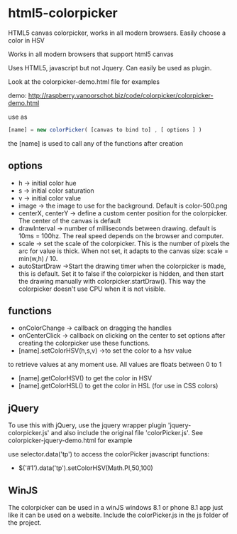 html5-colorpicker
=================

HTML5 canvas colorpicker, works in all modern browsers. Easily choose a color in HSV

Works in all modern browsers that support html5 canvas

Uses HTML5, javascript but not Jquery. Can easily be used as plugin.

Look at the colorpicker-demo.html file for examples

demo: http://raspberry.vanoorschot.biz/code/colorpicker/colorpicker-demo.html

use as 
```js
[name] = new colorPicker( [canvas to bind to] , [ options ] )
```
the [name] is used to call any of the functions after creation

## options ##
* h		 	 -> initial color hue
* s		 	 -> initial color saturation
* v  	 	 -> initial color value
* image		 -> the image to use for the background. Default is color-500.png
* centerX, centerY -> define a custom center position for the colorpicker. The center of the canvas is default
* drawInterval	   -> number of milliseconds between drawing. default is 10ms = 100hz. The real speed depends on the browser and computer.
* scale			 -> set the scale of the colorpicker. This is the number of pixels the arc for value is thick. When not set, it adapts to the canvas size: scale = min(w,h) / 10.
* autoStartDraw	->Start the drawing timer when the colorpicker is made, this is default. Set it to false if the colorpicker is hidden, and then start the drawing manually with colorpicker.startDraw(). This way the colorpicker doesn't use CPU when it is not visible.

## functions ##
* onColorChange 	 -> callback on dragging the handles
* onCenterClick 	 -> callback on clicking on the center
to set options after creating the colorpicker use these functions.
* [name].setColorHSV(h,s,v)	->to set the color to a hsv value
	
to retrieve values at any moment use. All values are floats between 0 to 1
* [name].getColorHSV() to get the color in HSV
* [name].getColorHSL() to get the color in HSL (for use in CSS colors)


## jQuery ##
To use this with jQuery, use the jquery wrapper plugin 'jquery-colorpicker.js' and also include the original file 'colorPicker.js'.
See colorpicker-jquery-demo.html for example

use selector.data('tp') to access the colorPicker javascript functions:
* $('#1').data('tp').setColorHSV(Math.PI,50,100)

## WinJS ##
The colorpicker can be used in a winJS windows 8.1 or phone 8.1 app just like it can be used on a website.
Include the colorPicker.js in the js folder of the project.
